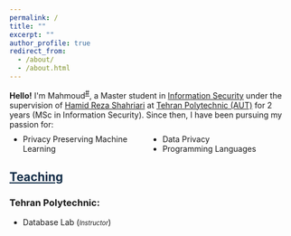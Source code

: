 ```yaml
---
permalink: /
title: ""
excerpt: ""
author_profile: true
redirect_from: 
  - /about/
  - /about.html
---
```


<style>
.farsi{ font-family:PERSWEB; font-weight: bold; font-size:11pt;}
.header-color {color:#0f2b46;}
.twocol{ columns: 2}
</style>

**Hello!** I'm Mahmoud<sup><a href="#fullname" onclick="toggle_visibility('fullname');">#</a></sup>, a Master student in [Information&nbsp;Security](https://ce.aut.ac.ir/) under the supervision of [Hamid Reza&nbsp;Shahriari](https://aut.ac.ir/shahriari/) at [Tehran&nbsp;Polytechnic (AUT)](https://aut.ac.ir/en) for 2 years (MSc in Information Security). Since then, I have been pursuing my passion for:
<ul class='twocol' style="margin-top: -1%;" markdown='1'>
<li> Privacy Preserving Machine Learning</li>
<li> Data Privacy</li>
<li> Programming Languages</li>
</ul>

<p id="fullname" style="display: none;"><sup>#
my full name is <i>Mahmoud Faraji</i> (in Persian: <span class='farsi'>محمود فرجی</span>) <!--, and here is my voice pronouncing my name:  
<span><audio id="player" src="files/my-name.wav"></audio>
<img src="/images/speaker.png" style="width:20px; cursor:pointer;" onclick="document.getElementById('player').play()"></span></sup></p> -->

<script>
function toggle_visibility(id) {
       var e = document.getElementById(id);
       if(e.style.display == 'block')
          e.style.display = 'none';
       else
          e.style.display = 'block';
    }
</script>

<a href="/teaching"  class='header-color'>Teaching</a>
----
### Tehran Polytechnic: 
<ul class='twocol' markdown='1'>
<li> Database Lab (<i style='font-size: 0.8em;'>Instructor</i>)</li>
</ul>



